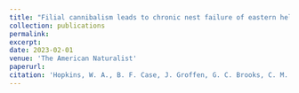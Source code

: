 ```yaml
---
title: "Filial cannibalism leads to chronic nest failure of eastern hellbender salamanders"
collection: publications
permalink: 
excerpt:
date: 2023-02-01
venue: 'The American Naturalist'
paperurl: 
citation: 'Hopkins, W. A., B. F. Case, J. Groffen, G. C. Brooks, C. M. Bodinof Jachowski, S. T. Button, J. J. Halligan, R. S. M. O’Brien, and H. K. Kindsvater. 2023. Filial cannibalism leads to chronic nest failure of eastern hellbender salamanders. <i>The American Naturalist</i> doi:10.1111/acv.12871'
---
```

